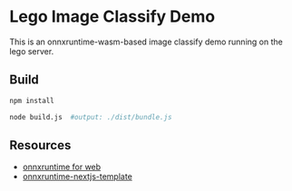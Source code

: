 # Lego Image Classify Demo
This is an onnxruntime-wasm-based image classify demo running on the lego server.

## Build
```bash
npm install

node build.js  #output: ./dist/bundle.js
```

## Resources
- [onnxruntime for web](https://onnxruntime.ai/docs/get-started/with-web.html)
- [onnxruntime-nextjs-template](https://github.com/microsoft/onnxruntime-nextjs-template)
